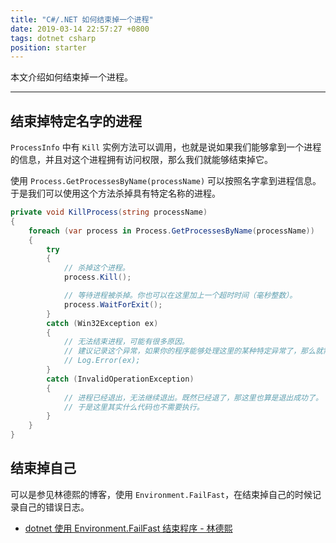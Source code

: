 ```yaml
---
title: "C#/.NET 如何结束掉一个进程"
date: 2019-03-14 22:57:27 +0800
tags: dotnet csharp
position: starter
---
```


本文介绍如何结束掉一个进程。

---

<div id="toc"></div>

## 结束掉特定名字的进程

`ProcessInfo` 中有 `Kill` 实例方法可以调用，也就是说如果我们能够拿到一个进程的信息，并且对这个进程拥有访问权限，那么我们就能够结束掉它。

使用 `Process.GetProcessesByName(processName)` 可以按照名字拿到进程信息。于是我们可以使用这个方法杀掉具有特定名称的进程。

```csharp
private void KillProcess(string processName)
{
    foreach (var process in Process.GetProcessesByName(processName))
    {
        try
        {
            // 杀掉这个进程。
            process.Kill();

            // 等待进程被杀掉。你也可以在这里加上一个超时时间（毫秒整数）。
            process.WaitForExit();
        }
        catch (Win32Exception ex)
        {
            // 无法结束进程，可能有很多原因。
            // 建议记录这个异常，如果你的程序能够处理这里的某种特定异常了，那么就需要在这里补充处理。
            // Log.Error(ex);
        }
        catch (InvalidOperationException)
        {
            // 进程已经退出，无法继续退出。既然已经退了，那这里也算是退出成功了。
            // 于是这里其实什么代码也不需要执行。
        }
    }
}
```

## 结束掉自己

可以是参见林德熙的博客，使用 `Environment.FailFast`，在结束掉自己的时候记录自己的错误日志。

- [dotnet 使用 Environment.FailFast 结束程序 - 林德熙](https://blog.lindexi.com/post/dotnet-%E4%BD%BF%E7%94%A8-environment.failfast-%E7%BB%93%E6%9D%9F%E7%A8%8B%E5%BA%8F)
